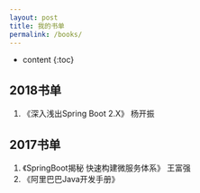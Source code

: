 ```yaml
---
layout: post
title: 我的书单
permalink: /books/
---
```


* content
{:toc}


## 2018书单

1. 《深入浅出Spring Boot 2.X》 杨开振



2017书单
-----------------------------------------------------------------

1. 《SpringBoot揭秘 快速构建微服务体系》 王富强
2. 《阿里巴巴Java开发手册》 


